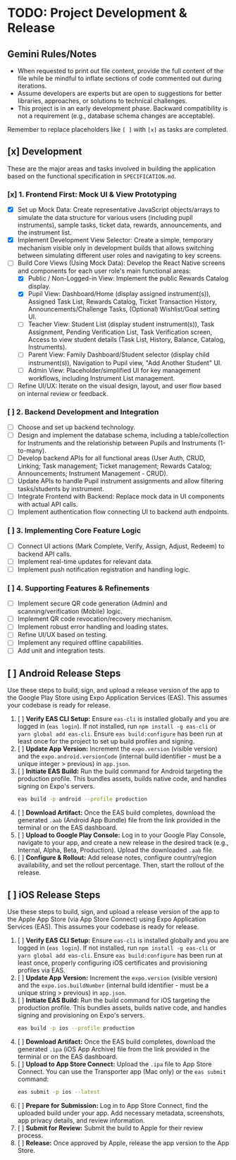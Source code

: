 # TODO: Project Development & Release

## Gemini Rules/Notes

*   When requested to print out file content, provide the full content of the file while be mindful to inflate sections of code commented out during iterations.
*   Assume developers are experts but are open to suggestions for better libraries, approaches, or solutions to technical challenges.
*   This project is in an early development phase. Backward compatibility is not a requirement (e.g., database schema changes are acceptable).

Remember to replace placeholders like `[ ]` with `[x]` as tasks are completed.

## [x] Development

These are the major areas and tasks involved in building the application based on the functional specification in `SPECIFICATION.md`.

### [x] 1. Frontend First: Mock UI & View Prototyping

*   [x] Set up Mock Data: Create representative JavaScript objects/arrays to simulate the data structure for various users (including pupil instruments), sample tasks, ticket data, rewards, announcements, and the instrument list.
*   [x] Implement Development View Selector: Create a simple, temporary mechanism visible only in development builds that allows switching between simulating different user roles and navigating to key screens.
*   [ ] Build Core Views (Using Mock Data): Develop the React Native screens and components for each user role's main functional areas:
    *   [x] Public / Non-Logged-in View: Implement the public Rewards Catalog display.
    *   [x] Pupil View: Dashboard/Home (display assigned instrument(s)), Assigned Task List, Rewards Catalog, Ticket Transaction History, Announcements/Challenge Tasks, (Optional) Wishlist/Goal setting UI.
    *   [ ] Teacher View: Student List (display student instrument(s)), Task Assignment, Pending Verification List, Task Verification screen, Access to view student details (Task List, History, Balance, Catalog, Instruments).
    *   [ ] Parent View: Family Dashboard/Student selector (display child instrument(s)), Navigation to Pupil view, "Add Another Student" UI.
    *   [ ] Admin View: Placeholder/simplified UI for key management workflows, including Instrument List management.
*   [ ] Refine UI/UX: Iterate on the visual design, layout, and user flow based on internal review or feedback.

### [ ] 2. Backend Development and Integration

*   [ ] Choose and set up backend technology.
*   [ ] Design and implement the database schema, including a table/collection for Instruments and the relationship between Pupils and Instruments (1-to-many).
*   [ ] Develop backend APIs for all functional areas (User Auth, CRUD, Linking; Task management; Ticket management; Rewards Catalog; Announcements; Instrument Management - CRUD).
*   [ ] Update APIs to handle Pupil instrument assignments and allow filtering tasks/students by instrument.
*   [ ] Integrate Frontend with Backend: Replace mock data in UI components with actual API calls.
*   [ ] Implement authentication flow connecting UI to backend auth endpoints.

### [ ] 3. Implementing Core Feature Logic

*   [ ] Connect UI actions (Mark Complete, Verify, Assign, Adjust, Redeem) to backend API calls.
*   [ ] Implement real-time updates for relevant data.
*   [ ] Implement push notification registration and handling logic.

### [ ] 4. Supporting Features & Refinements

*   [ ] Implement secure QR code generation (Admin) and scanning/verification (Mobile) logic.
*   [ ] Implement QR code revocation/recovery mechanism.
*   [ ] Implement robust error handling and loading states.
*   [ ] Refine UI/UX based on testing.
*   [ ] Implement any required offline capabilities.
*   [ ] Add unit and integration tests.

## [ ] Android Release Steps

Use these steps to build, sign, and upload a release version of the app to the Google Play Store using Expo Application Services (EAS). This assumes your codebase is ready for release.

1.  [ ] **Verify EAS CLI Setup:** Ensure `eas-cli` is installed globally and you are logged in (`eas login`). If not installed, run `npm install -g eas-cli` or `yarn global add eas-cli`. Ensure `eas build:configure` has been run at least once for the project to set up build profiles and signing.
2.  [ ] **Update App Version:** Increment the `expo.version` (visible version) and the `expo.android.versionCode` (internal build identifier - must be a unique integer > previous) in `app.json`.
3.  [ ] **Initiate EAS Build:** Run the build command for Android targeting the production profile. This bundles assets, builds native code, and handles signing on Expo's servers.
    ```bash
    eas build -p android --profile production
    ```
4.  [ ] **Download Artifact:** Once the EAS build completes, download the generated `.aab` (Android App Bundle) file from the link provided in the terminal or on the EAS dashboard.
5.  [ ] **Upload to Google Play Console:** Log in to your Google Play Console, navigate to your app, and create a new release in the desired track (e.g., Internal, Alpha, Beta, Production). Upload the downloaded `.aab` file.
6.  [ ] **Configure & Rollout:** Add release notes, configure country/region availability, and set the rollout percentage. Then, start the rollout of the release.

## [ ] iOS Release Steps

Use these steps to build, sign, and upload a release version of the app to the Apple App Store (via App Store Connect) using Expo Application Services (EAS). This assumes your codebase is ready for release.

1.  [ ] **Verify EAS CLI Setup:** Ensure `eas-cli` is installed globally and you are logged in (`eas login`). If not installed, run `npm install -g eas-cli` or `yarn global add eas-cli`. Ensure `eas build:configure` has been run at least once, properly configuring iOS certificates and provisioning profiles via EAS.
2.  [ ] **Update App Version:** Increment the `expo.version` (visible version) and the `expo.ios.buildNumber` (internal build identifier - must be a unique string > previous) in `app.json`.
3.  [ ] **Initiate EAS Build:** Run the build command for iOS targeting the production profile. This bundles assets, builds native code, and handles signing and provisioning on Expo's servers.
    ```bash
    eas build -p ios --profile production
    ```
4.  [ ] **Download Artifact:** Once the EAS build completes, download the generated `.ipa` (iOS App Archive) file from the link provided in the terminal or on the EAS dashboard.
5.  [ ] **Upload to App Store Connect:** Upload the `.ipa` file to App Store Connect. You can use the Transporter app (Mac only) or the `eas submit` command:
    ```bash
    eas submit -p ios --latest
    ```
6.  [ ] **Prepare for Submission:** Log in to App Store Connect, find the uploaded build under your app. Add necessary metadata, screenshots, app privacy details, and review information.
7.  [ ] **Submit for Review:** Submit the build to Apple for their review process.
8.  [ ] **Release:** Once approved by Apple, release the app version to the App Store.